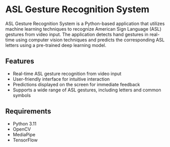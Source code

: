 # ASL Gesture Recognition System

ASL Gesture Recognition System is a Python-based application that utilizes machine learning techniques to recognize American Sign Language (ASL) gestures from video input. The application detects hand gestures in real-time using computer vision techniques and predicts the corresponding ASL letters using a pre-trained deep learning model.

## Features
- Real-time ASL gesture recognition from video input
- User-friendly interface for intuitive interaction
- Predictions displayed on the screen for immediate feedback
- Supports a wide range of ASL gestures, including letters and common symbols

## Requirements
- Python 3.11
- OpenCV
- MediaPipe
- TensorFlow

